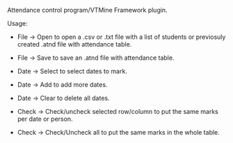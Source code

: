Attendance control program/VTMine Framework plugin.

Usage:

- File -> Open to open a .csv or .txt file with a list of students or previosuly created .atnd file with attendance table.
- File -> Save to save an .atnd file with attendance table.

- Date -> Select to select dates to mark.
- Date -> Add to add more dates.
- Date -> Clear to delete all dates.

- Check -> Check/uncheck selected row/column to put the same marks per date or person.
- Check -> Check/Uncheck all to put the same marks in the whole table.
